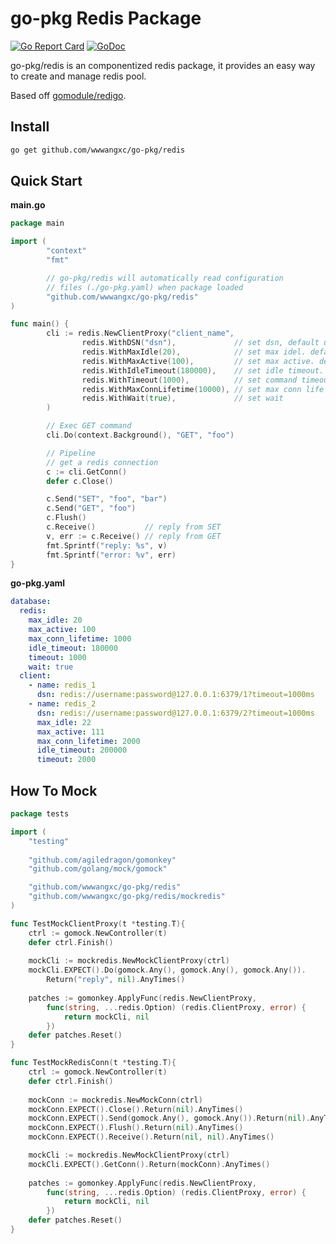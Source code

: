 # go-pkg Redis Package

[![Go Report Card](https://goreportcard.com/badge/github.com/wwwangxc/go-pkg/redis)](https://goreportcard.com/report/github.com/wwwangxc/go-pkg/redis)
[![GoDoc](https://pkg.go.dev/badge/github.com/wwwangxc/go-pkg/redis?status.svg)](https://pkg.go.dev/github.com/wwwangxc/go-pkg/redis)

go-pkg/redis is an componentized redis package, it provides an easy way to create and manage redis pool.

Based off [gomodule/redigo](https://github.com/gomodule/redigo).

## Install

```sh
go get github.com/wwwangxc/go-pkg/redis
```

## Quick Start

**main.go**

```go
package main

import (
        "context"
        "fmt"

        // go-pkg/redis will automatically read configuration
        // files (./go-pkg.yaml) when package loaded
        "github.com/wwwangxc/go-pkg/redis"
)

func main() {
        cli := redis.NewClientProxy("client_name",
                redis.WithDSN("dsn"),             // set dsn, default use database.client.dsn
                redis.WithMaxIdle(20),            // set max idel. default 2048
                redis.WithMaxActive(100),         // set max active. default 0
                redis.WithIdleTimeout(180000),    // set idle timeout. unit millisecond, default 180000
                redis.WithTimeout(1000),          // set command timeout. unit millisecond, default 1000
                redis.WithMaxConnLifetime(10000), // set max conn life time, default 0
                redis.WithWait(true),             // set wait
        )

        // Exec GET command
        cli.Do(context.Background(), "GET", "foo")

        // Pipeline
        // get a redis connection
        c := cli.GetConn()
        defer c.Close()

        c.Send("SET", "foo", "bar")
        c.Send("GET", "foo")
        c.Flush()
        c.Receive()           // reply from SET
        v, err := c.Receive() // reply from GET
        fmt.Sprintf("reply: %s", v)
        fmt.Sprintf("error: %v", err)
}
```

**go-pkg.yaml**

```yaml
database:
  redis:
    max_idle: 20
    max_active: 100
    max_conn_lifetime: 1000
    idle_timeout: 180000
    timeout: 1000
    wait: true
  client:
    - name: redis_1
      dsn: redis://username:password@127.0.0.1:6379/1?timeout=1000ms
    - name: redis_2
      dsn: redis://username:password@127.0.0.1:6379/2?timeout=1000ms
      max_idle: 22
      max_active: 111
      max_conn_lifetime: 2000
      idle_timeout: 200000
      timeout: 2000

```

## How To Mock

```go
package tests

import (
    "testing"
    
    "github.com/agiledragon/gomonkey"
    "github.com/golang/mock/gomock"

    "github.com/wwwangxc/go-pkg/redis"
    "github.com/wwwangxc/go-pkg/redis/mockredis"
)

func TestMockClientProxy(t *testing.T){
    ctrl := gomock.NewController(t)
    defer ctrl.Finish()
    
    mockCli := mockredis.NewMockClientProxy(ctrl)
    mockCli.EXPECT().Do(gomock.Any(), gomock.Any(), gomock.Any()).
        Return("reply", nil).AnyTimes()
    
    patches := gomonkey.ApplyFunc(redis.NewClientProxy,
        func(string, ...redis.Option) (redis.ClientProxy, error) {
            return mockCli, nil
        })
    defer patches.Reset()
}

func TestMockRedisConn(t *testing.T){
    ctrl := gomock.NewController(t)
    defer ctrl.Finish()
    
    mockConn := mockredis.NewMockConn(ctrl)
    mockConn.EXPECT().Close().Return(nil).AnyTimes()
    mockConn.EXPECT().Send(gomock.Any(), gomock.Any()).Return(nil).AnyTimes()
    mockConn.EXPECT().Flush().Return(nil).AnyTimes()
    mockConn.EXPECT().Receive().Return(nil, nil).AnyTimes()

    mockCli := mockredis.NewMockClientProxy(ctrl)
    mockCli.EXPECT().GetConn().Return(mockConn).AnyTimes()
    
    patches := gomonkey.ApplyFunc(redis.NewClientProxy,
        func(string, ...redis.Option) (redis.ClientProxy, error) {
            return mockCli, nil
        })
    defer patches.Reset()
}
```

